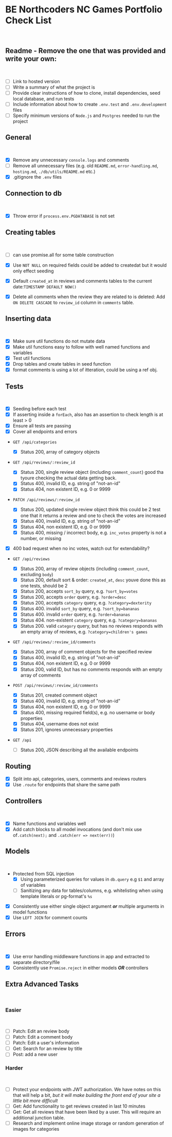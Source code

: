 # BE Northcoders NC Games Portfolio Check List

​

## Readme - Remove the one that was provided and write your own:

​

- [ ] Link to hosted version
- [ ] Write a summary of what the project is
- [ ] Provide clear instructions of how to clone, install dependencies, seed local database, and run tests
- [ ] Include information about how to create `.env.test` and `.env.development` files
- [ ] Specify minimum versions of `Node.js` and `Postgres` needed to run the project
      ​

## General

​

- [x] Remove any unnecessary `console.logs` and comments
- [ ] Remove all unnecessary files (e.g. old `README.md`, `error-handling.md`, `hosting.md`, `./db/utils/README.md` etc.)
- [x] .gitignore the `.env` files
      ​

## Connection to db

​

- [x] Throw error if `process.env.PGDATABASE` is not set
      ​

## Creating tables

​

- [ ] can use promise.all for some table construction
      ​

- [x] Use `NOT NULL` on required fields
      could be added to createdat but it would only effect seeding
- [x] Default `created_at` in reviews and comments tables to the current date:`TIMESTAMP DEFAULT NOW()`
- [x] Delete all comments when the review they are related to is deleted: Add `ON DELETE CASCADE` to `review_id` column in `comments` table.
      ​

## Inserting data

​

- [x] Make sure util functions do not mutate data
- [x] Make util functions easy to follow with well named functions and variables
- [x] Test util functions
- [x] Drop tables and create tables in seed function
      ​
- [x] format comments is using a lot of itteration, could be using a ref obj.
      ​

## Tests

​

- [x] Seeding before each test
- [x] If asserting inside a `forEach`, also has an assertion to check length is at least > 0
- [x] Ensure all tests are passing
- [x] Cover all endpoints and errors
      ​
- `GET /api/categories`
  ​
  - [x] Status 200, array of category objects
        ​
- `GET /api/reviews/:review_id`
  ​
  - [x] Status 200, single review object (including `comment_count`)
        good tha tyoure checking the actual data getting back.
  - [x] Status 400, invalid ID, e.g. string of "not-an-id"
  - [x] Status 404, non existent ID, e.g. 0 or 9999
        ​
- `PATCH /api/reviews/:review_id`
  ​

  - [x] Status 200, updated single review object
        think this could be 2 test one that it returns a review and one to check the votes are increased
  - [x] Status 400, invalid ID, e.g. string of "not-an-id"
  - [x] Status 404, non existent ID, e.g. 0 or 9999
  - [x] Status 400, missing / incorrect body, e.g. `inc_votes` property is not a number, or missing

- [x] 400 bad request when no inc votes, watch out for extendability?
      ​

- `GET /api/reviews`
  ​
  - [x] Status 200, array of review objects (including `comment_count`, excluding `body`)
  - [x] Status 200, default sort & order: `created_at`, `desc`
        youve done this as one tests, should be 2
  - [x] Status 200, accepts `sort_by` query, e.g. `?sort_by=votes`
  - [x] Status 200, accepts `order` query, e.g. `?order=desc`
  - [x] Status 200, accepts `category` query, e.g. `?category=dexterity`
  - [x] Status 400. invalid `sort_by` query, e.g. `?sort_by=bananas`
  - [x] Status 400. invalid `order` query, e.g. `?order=bananas`
  - [x] Status 404. non-existent `category` query, e.g. `?category=bananas`
  - [x] Status 200. valid `category` query, but has no reviews responds with an empty array of reviews, e.g. `?category=children's games`
        ​
- `GET /api/reviews/:review_id/comments`
  ​
  - [x] Status 200, array of comment objects for the specified review
  - [x] Status 400, invalid ID, e.g. string of "not-an-id"
  - [x] Status 404, non existent ID, e.g. 0 or 9999
  - [x] Status 200, valid ID, but has no comments responds with an empty array of comments
        ​
- `POST /api/reviews/:review_id/comments`
  ​

  - [x] Status 201, created comment object
  - [x] Status 400, invalid ID, e.g. string of "not-an-id"
  - [x] Status 404, non existent ID, e.g. 0 or 9999
  - [x] Status 400, missing required field(s), e.g. no username or body properties
  - [x] Status 404, username does not exist
  - [x] Status 201, ignores unnecessary properties

- `GET /api`
  ​
  - [ ] Status 200, JSON describing all the available endpoints
        ​

## Routing

- [x] Split into api, categories, users, comments and reviews routers
- [x] Use `.route` for endpoints that share the same path
      ​

## Controllers

​

- [x] Name functions and variables well
      ​
- [x] Add catch blocks to all model invocations (and don't mix use of`.catch(next);` and `.catch(err => next(err))`)
      ​

## Models

​

- Protected from SQL injection
  - [x] Using parameterized queries for values in `db.query` e.g `$1` and array of variables
  - [ ] Sanitizing any data for tables/columns, e.g. whitelisting when using template literals or pg-format's `%s`
- [x] Consistently use either single object argument _**or**_ multiple arguments in model functions
- [x] Use `LEFT JOIN` for comment counts
      ​

## Errors

​

- [x] Use error handling middleware functions in app and extracted to separate directory/file
- [x] Consistently use `Promise.reject` in either models _**OR**_ controllers
      ​

## Extra Advanced Tasks

​

### Easier

​

- [ ] Patch: Edit an review body
- [ ] Patch: Edit a comment body
- [ ] Patch: Edit a user's information
- [ ] Get: Search for an review by title
- [ ] Post: add a new user
      ​

### Harder

​

- [ ] Protect your endpoints with JWT authorization. We have notes on this that will help a bit, _but it will make building the front end of your site a little bit more difficult_
- [ ] Get: Add functionality to get reviews created in last 10 minutes
- [ ] Get: Get all reviews that have been liked by a user. This will require an additional junction table.
- [ ] Research and implement online image storage or random generation of images for categories
